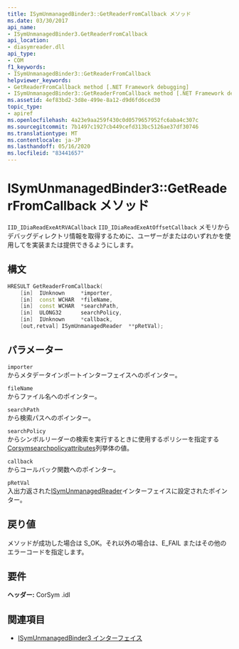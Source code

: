 ```yaml
---
title: ISymUnmanagedBinder3::GetReaderFromCallback メソッド
ms.date: 03/30/2017
api_name:
- ISymUnmanagedBinder3.GetReaderFromCallback
api_location:
- diasymreader.dll
api_type:
- COM
f1_keywords:
- ISymUnmanagedBinder3::GetReaderFromCallback
helpviewer_keywords:
- GetReaderFromCallback method [.NET Framework debugging]
- ISymUnmanagedBinder3::GetReaderFromCallback method [.NET Framework debugging]
ms.assetid: 4ef83bd2-3d8e-499e-8a12-d9d6fd6ced30
topic_type:
- apiref
ms.openlocfilehash: 4a23e9aa259f430c0d0579657952fc6aba4c307c
ms.sourcegitcommit: 7b1497c1927cb449cefd313bc5126ae37df30746
ms.translationtype: MT
ms.contentlocale: ja-JP
ms.lasthandoff: 05/16/2020
ms.locfileid: "83441657"
---
```

# <a name="isymunmanagedbinder3getreaderfromcallback-method"></a>ISymUnmanagedBinder3::GetReaderFromCallback メソッド
`IID_IDiaReadExeAtRVACallback` `IID_IDiaReadExeAtOffsetCallback` メモリからデバッグディレクトリ情報を取得するために、ユーザーがまたはのいずれかを使用してを実装または提供できるようにします。  
  
## <a name="syntax"></a>構文  
  
```cpp  
HRESULT GetReaderFromCallback(  
    [in]  IUnknown     *importer,  
    [in]  const WCHAR  *fileName,  
    [in]  const WCHAR  *searchPath,  
    [in]  ULONG32      searchPolicy,  
    [in]  IUnknown     *callback,  
    [out,retval] ISymUnmanagedReader  **pRetVal);  
```  
  
## <a name="parameters"></a>パラメーター  
 `importer`  
 からメタデータインポートインターフェイスへのポインター。  
  
 `fileName`  
 からファイル名へのポインター。  
  
 `searchPath`  
 から検索パスへのポインター。  
  
 `searchPolicy`  
 からシンボルリーダーの検索を実行するときに使用するポリシーを指定する[Corsymsearchpolicyattributes](corsymsearchpolicyattributes-enumeration.md)列挙体の値。  
  
 `callback`  
 からコールバック関数へのポインター。  
  
 `pRetVal`  
 入出力返された[ISymUnmanagedReader](isymunmanagedreader-interface.md)インターフェイスに設定されたポインター。  
  
## <a name="return-value"></a>戻り値  
 メソッドが成功した場合は S_OK。それ以外の場合は、E_FAIL またはその他のエラーコードを指定します。  
  
## <a name="requirements"></a>要件  
 **ヘッダー:** CorSym .idl  
  
## <a name="see-also"></a>関連項目

- [ISymUnmanagedBinder3 インターフェイス](isymunmanagedbinder3-interface.md)
